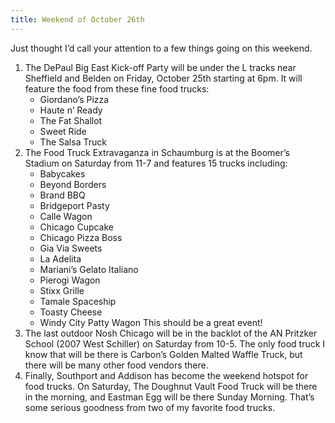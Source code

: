 ```yaml
---
title: Weekend of October 26th
---
```

Just thought I’d call your attention to a few things going on this weekend.
1) The DePaul Big East Kick-off Party will be under the L tracks near Sheffield and Belden on Friday, October 25th starting at 6pm. It will feature the food from these fine food trucks:
    * Giordano’s Pizza
    * Haute n’ Ready
    * The Fat Shallot
    * Sweet Ride
    * The Salsa Truck
2) The Food Truck Extravaganza in Schaumburg is at the Boomer’s Stadium on Saturday from 11-7 and features 15 trucks including:
    * Babycakes
    * Beyond Borders
    * Brand BBQ
    * Bridgeport Pasty
    * Calle Wagon
    * Chicago Cupcake
    * Chicago Pizza Boss
    * Gia Via Sweets
    * La Adelita
    * Mariani’s Gelato Italiano
    * Pierogi Wagon
    * Stixx Grille
    * Tamale Spaceship
    * Toasty Cheese
    * Windy City Patty Wagon
    This should be a great event!
3) The last outdoor Nosh Chicago will be in the backlot of the AN Pritzker School (2007 West Schiller) on Saturday from 10-5. The only food truck I know that will be there is Carbon’s Golden Malted Waffle Truck, but there will be many other food vendors there.
4) Finally, Southport and Addison has become the weekend hotspot for food trucks. On Saturday, The Doughnut Vault Food Truck will be there in the morning, and Eastman Egg will be there Sunday Morning. That’s some serious goodness from two of my favorite food trucks.

